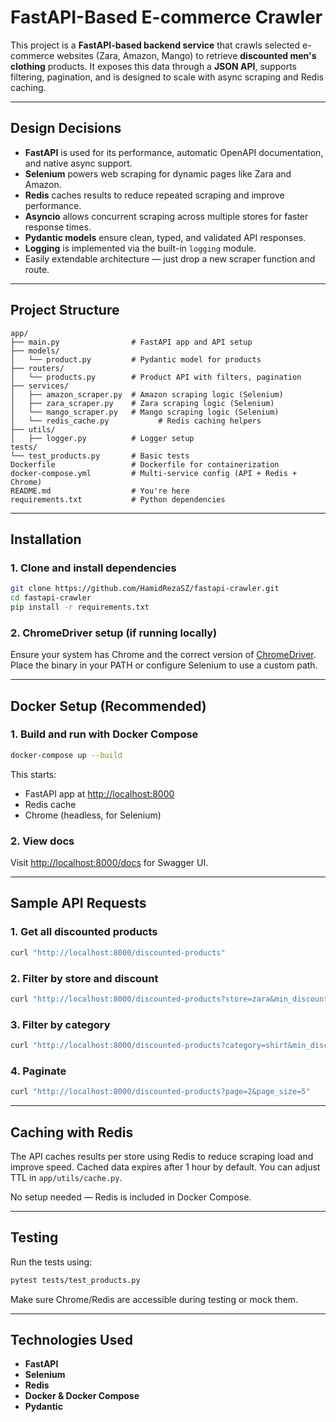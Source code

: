 # FastAPI-Based E-commerce Crawler

This project is a **FastAPI-based backend service** that crawls selected e-commerce websites (Zara, Amazon, Mango) to retrieve **discounted men's clothing** products. It exposes this data through a **JSON API**, supports filtering, pagination, and is designed to scale with async scraping and Redis caching.

---

## Design Decisions

- **FastAPI** is used for its performance, automatic OpenAPI documentation, and native async support.
- **Selenium** powers web scraping for dynamic pages like Zara and Amazon.
- **Redis** caches results to reduce repeated scraping and improve performance.
- **Asyncio** allows concurrent scraping across multiple stores for faster response times.
- **Pydantic models** ensure clean, typed, and validated API responses.
- **Logging** is implemented via the built-in `logging` module.
- Easily extendable architecture — just drop a new scraper function and route.

---

## Project Structure

```plaintext
app/
├── main.py                # FastAPI app and API setup
├── models/                
│   └── product.py         # Pydantic model for products
├── routers/                
│   └── products.py        # Product API with filters, pagination
├── services/
│   ├── amazon_scraper.py  # Amazon scraping logic (Selenium)
│   ├── zara_scraper.py    # Zara scraping logic (Selenium)
│   └── mango_scraper.py   # Mango scraping logic (Selenium)
│   └── redis_cache.py           # Redis caching helpers
├── utils/
│   ├── logger.py          # Logger setup
tests/
└── test_products.py       # Basic tests
Dockerfile                 # Dockerfile for containerization
docker-compose.yml         # Multi-service config (API + Redis + Chrome)
README.md                  # You're here
requirements.txt           # Python dependencies
```

---

## Installation

### 1. Clone and install dependencies
```bash
git clone https://github.com/HamidRezaSZ/fastapi-crawler.git
cd fastapi-crawler
pip install -r requirements.txt
```

### 2. ChromeDriver setup (if running locally)
Ensure your system has Chrome and the correct version of [ChromeDriver](https://chromedriver.chromium.org/). Place the binary in your PATH or configure Selenium to use a custom path.

---

## Docker Setup (Recommended)

### 1. Build and run with Docker Compose
```bash
docker-compose up --build
```

This starts:
- FastAPI app at [http://localhost:8000](http://localhost:8000)
- Redis cache
- Chrome (headless, for Selenium)

### 2. View docs
Visit [http://localhost:8000/docs](http://localhost:8000/docs) for Swagger UI.

---

## Sample API Requests

### 1. Get all discounted products
```bash
curl "http://localhost:8000/discounted-products"
```

### 2. Filter by store and discount
```bash
curl "http://localhost:8000/discounted-products?store=zara&min_discount=20"
```

### 3. Filter by category
```bash
curl "http://localhost:8000/discounted-products?category=shirt&min_discount=30"
```

### 4. Paginate
```bash
curl "http://localhost:8000/discounted-products?page=2&page_size=5"
```

---

## Caching with Redis

The API caches results per store using Redis to reduce scraping load and improve speed. Cached data expires after 1 hour by default. You can adjust TTL in `app/utils/cache.py`.

No setup needed — Redis is included in Docker Compose.

---

## Testing

Run the tests using:
```bash
pytest tests/test_products.py
```

Make sure Chrome/Redis are accessible during testing or mock them.

---

## Technologies Used

- **FastAPI**
- **Selenium**
- **Redis**
- **Docker & Docker Compose**
- **Pydantic**
